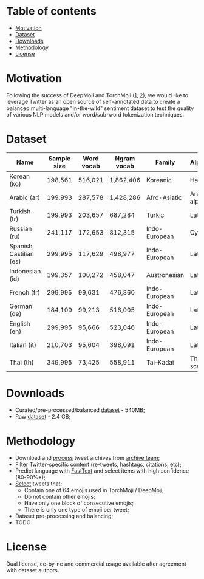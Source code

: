 # **Table of contents**
- [Motivation](https://github.com/snakers4/emoji-sentiment-dataset/tree/master#downloads)
- [Dataset](https://github.com/snakers4/emoji-sentiment-dataset/tree/master#dataset)
- [Downloads](https://github.com/snakers4/emoji-sentiment-dataset/tree/master#downloads)
- [Methodology](https://github.com/snakers4/emoji-sentiment-dataset/tree/master#methodology)
- [License](https://github.com/snakers4/emoji-sentiment-dataset/tree/master#license)


# **Motivation**

Following the success of DeepMoji and TorchMoji ([1](https://arxiv.org/abs/1708.00524), [2](https://github.com/huggingface/torchMoji)), we would like to leverage Twitter as an open source of self-annotated data to create a balanced multi-language "in-the-wild" sentiment dataset to test the quality of various NLP models and/or word/sub-word tokenization techniques.

# **Dataset**

| Name                    | Sample size | Word vocab | Ngram vocab | Family        | Alphabet        | Speakers L1, m |
|-------------------------|-------------|------------|-------------|---------------|-----------------|----------------|
| Korean (ko)             | 198,561     | 516,021    | 1,862,406   | Koreanic      | Hangul          | 77             |
| Arabic (ar)             | 199,993     | 287,578    | 1,428,286   | Afro-Asiatic  | Arabic alphabet | 300            |
| Turkish (tr)            | 199,993     | 203,657    | 687,284     | Turkic        | Latin           | 80             |
| Russian (ru)            | 241,117     | 172,653    | 812,315     | Indo-European | Cyrillic        | 150            |
| Spanish, Castilian (es) | 299,995     | 117,629    | 498,977     | Indo-European | Latin           | 480            |
| Indonesian (id)         | 199,357     | 100,272    | 458,047     | Austronesian  | Latin           | 43             |
| French (fr)             | 299,995     | 99,631     | 476,360     | Indo-European | Latin           | 77             |
| German (de)             | 184,109     | 99,213     | 516,005     | Indo-European | Latin           | 90             |
| English (en)            | 299,995     | 95,666     | 523,046     | Indo-European | Latin           | 400            |
| Italian (it)            | 210,703     | 95,604     | 398,091     | Indo-European | Latin           | 69             |
| Thai (th)               | 349,995     | 73,425     | 558,911     | Tai–Kadai     | Thai script     | 30             |

# **Downloads**
- Curated/pre-processed/balanced [dataset](https://emoji-sentiment.ams3.digitaloceanspaces.com/fin_tweets.feather) - 540MB;
- Raw [dataset](https://emoji-sentiment.ams3.digitaloceanspaces.com/twitter_proc_full.feather) - 2.4 GB;


# **Methodology**
- Download and [process](https://github.com/snakers4/emoji_sentiment/blob/master/src/process_tweets.py) tweet archives from [archive team](https://archive.org/details/twitterstream);
- [Filter](https://github.com/snakers4/emoji_sentiment/blob/master/src/utils/text_utils.py#L207) Twitter-specific content (re-tweets, hashtags, citations, etc);
- Predict language with [FastText](https://fasttext.cc/docs/en/language-identification.html) and select items with high confidence (80-90%+);
- [Select](https://github.com/snakers4/emoji_sentiment/blob/master/src/utils/text_utils.py#L300) tweets that:
  - Contain one of 64 emojis used in TorchMoji / DeepMoji;
  - Do not contain other emojis;
  - Have only one block of consecutive emojis;
  - There is only one type of emoji per tweet;
- Dataset pre-processing and balancing;
- TODO

# **License**
Dual license, cc-by-nc and commercial usage available after agreement with dataset authors.
